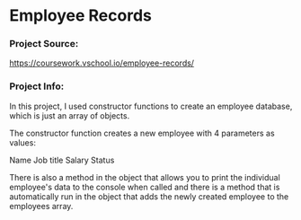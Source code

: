 # Employee Records
### Project Source:
https://coursework.vschool.io/employee-records/

### Project Info:
In this project, I used constructor functions to create an employee database, which is just an array of objects.

The constructor function creates a new employee with 4 parameters as values:

Name
Job title
Salary
Status

There is also a method in the object that allows you to print the individual employee's data to the console when called
and there is a method that is automatically run in the object that adds the newly created employee to the employees array. 

